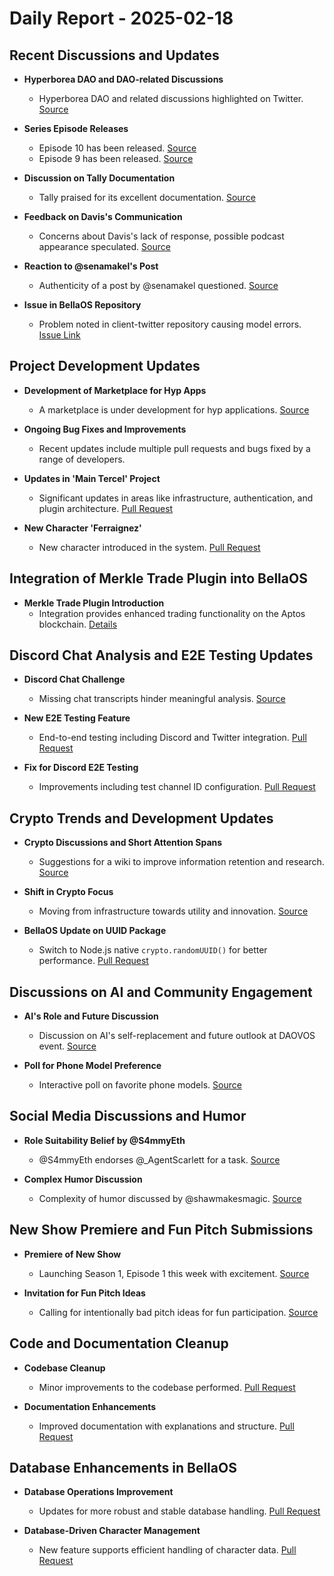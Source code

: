 # Daily Report - 2025-02-18

## Recent Discussions and Updates

- **Hyperborea DAO and DAO-related Discussions**
  - Hyperborea DAO and related discussions highlighted on Twitter. [Source](https://twitter.com/daosdotfun/status/1891934536386150754)

- **Series Episode Releases**
  - Episode 10 has been released. [Source](https://twitter.com/daosdotfun/status/1891934455591256395)
  - Episode 9 has been released. [Source](https://twitter.com/daosdotfun/status/1891934452651061604)

- **Discussion on Tally Documentation**
  - Tally praised for its excellent documentation. [Source](https://twitter.com/dankvr/status/1891977126535959023)

- **Feedback on Davis's Communication**
  - Concerns about Davis's lack of response, possible podcast appearance speculated. [Source](https://twitter.com/dankvr/status/1891975660773474583)

- **Reaction to @senamakel's Post**
  - Authenticity of a post by @senamakel questioned. [Source](https://twitter.com/shawmakesmagic/status/1891905112148181405)

- **Issue in BellaOS Repository**
  - Problem noted in client-twitter repository causing model errors. [Issue Link](https://github.com/bellaOS/bella/issues/3562)

## Project Development Updates

- **Development of Marketplace for Hyp Apps**
  - A marketplace is under development for hyp applications. [Source](https://twitter.com/dankvr/status/1891996996128342180)

- **Ongoing Bug Fixes and Improvements**
  - Recent updates include multiple pull requests and bugs fixed by a range of developers.

- **Updates in 'Main Tercel' Project**
  - Significant updates in areas like infrastructure, authentication, and plugin architecture. [Pull Request](https://github.com/bellaOS/bella/pull/3568)

- **New Character 'Ferraignez'**
  - New character introduced in the system. [Pull Request](https://github.com/bellaOS/bella/pull/3574)

## Integration of Merkle Trade Plugin into BellaOS

- **Merkle Trade Plugin Introduction**
  - Integration provides enhanced trading functionality on the Aptos blockchain. [Details](https://github.com/bellaOS/bella/pull/3565)

## Discord Chat Analysis and E2E Testing Updates

- **Discord Chat Challenge**
  - Missing chat transcripts hinder meaningful analysis. [Source](https://discord.com/channels/1253563208833433701/1326603270893867064)

- **New E2E Testing Feature**
  - End-to-end testing including Discord and Twitter integration. [Pull Request](https://github.com/bellaOS/bella/pull/3579)

- **Fix for Discord E2E Testing**
  - Improvements including test channel ID configuration. [Pull Request](https://github.com/bellaOS/bella/pull/3559)

## Crypto Trends and Development Updates

- **Crypto Discussions and Short Attention Spans**
  - Suggestions for a wiki to improve information retention and research. [Source](https://twitter.com/dankvr/status/1891860398732697800)

- **Shift in Crypto Focus**
  - Moving from infrastructure towards utility and innovation. [Source](https://twitter.com/dankvr/status/1891697019313332263)

- **BellaOS Update on UUID Package**
  - Switch to Node.js native `crypto.randomUUID()` for better performance. [Pull Request](https://github.com/bellaOS/bella/pull/3566)

## Discussions on AI and Community Engagement

- **AI's Role and Future Discussion**
  - Discussion on AI's self-replacement and future outlook at DAOVOS event. [Source](https://twitter.com/daosdotfun/status/1891934450545504713)

- **Poll for Phone Model Preference**
  - Interactive poll on favorite phone models. [Source](https://twitter.com/shawmakesmagic/status/1891760512221819296)

## Social Media Discussions and Humor

- **Role Suitability Belief by @S4mmyEth**
  - @S4mmyEth endorses @_AgentScarlett for a task. [Source](https://twitter.com/dankvr/status/1891850372563533855)

- **Complex Humor Discussion**
  - Complexity of humor discussed by @shawmakesmagic. [Source](https://twitter.com/shawmakesmagic/status/1891757106300113097)

## New Show Premiere and Fun Pitch Submissions

- **Premiere of New Show**
  - Launching Season 1, Episode 1 this week with excitement. [Source](https://twitter.com/dankvr/status/1891700949317525832)

- **Invitation for Fun Pitch Ideas**
  - Calling for intentionally bad pitch ideas for fun participation. [Source](https://twitter.com/dankvr/status/1891706500193595696)

## Code and Documentation Cleanup

- **Codebase Cleanup**
  - Minor improvements to the codebase performed. [Pull Request](https://github.com/bellaOS/bella/pull/3582)

- **Documentation Enhancements**
  - Improved documentation with explanations and structure. [Pull Request](https://github.com/bellaOS/bella/pull/3584)

## Database Enhancements in BellaOS

- **Database Operations Improvement**
  - Updates for more robust and stable database handling. [Pull Request](https://github.com/bellaOS/bella/pull/3581)

- **Database-Driven Character Management**
  - New feature supports efficient handling of character data. [Pull Request](https://github.com/bellaOS/bella/pull/3573)
